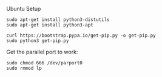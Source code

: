 Ubuntu Setup

```
sudo apt-get install python3-distutils
sudo apt-get install python3-apt

curl https://bootstrap.pypa.io/get-pip.py -o get-pip.py
sudo python3 get-pip.py
```

Get the parallel port to work:
```
sudo chmod 666 /dev/parport0
sudo rmmod lp
```
